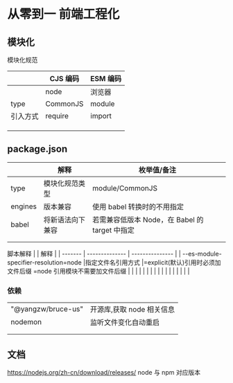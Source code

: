 # 从零到一 前端工程化

## 模块化

模块化规范

|          | CJS 编码 | ESM 编码 |
| -------- | -------- | -------- |
|          | node     | 浏览器   |
| type     | CommonJS | module   |
| 引入方式 | require  | import   |
|          |          |          |
|          |          |          |
|          |          |          |

## package.json

|         | 解释             | 枚举值/备注                                    |
| ------- | ---------------- | ---------------------------------------------- |
| type    | 模块化规范类型   | module/CommonJS                                |
| engines | 版本兼容         | 使用 babel 转换时的不用指定                    |
| babel   | 将新语法向下兼容 | 若需兼容低版本 Node，在 Babel 的 target 中指定 |
|         |                  |                                                |
|         |                  |                                                |

脚本解释
| | 解释 |
| ------- | -------------- | --------------- |
| --es-module-specifier-resolution=node |指定文件名引用方式 |=explicit(默认)引用时必须加文件后缀 =node 引用模块不需要加文件后缀 |
| | | |
| | | |
| | | |
| | | |

### 依赖

|                    |                           |
| ------------------ | ------------------------- |
| "@yangzw/bruce-us" | 开源库,获取 node 相关信息 |
| nodemon            | 监听文件变化自动重启      |
|                    |                           |
|                    |                           |

## 文档

https://nodejs.org/zh-cn/download/releases/ node 与 npm 对应版本
